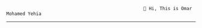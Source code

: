  
                                                       👋 Hi, This is Omar Mohamed Yehia
_________________________________________________________________________________________________________________________________________________________________________

